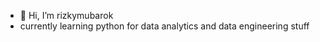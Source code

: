 - 👋 Hi, I’m rizkymubarok
- currently learning python for data analytics and data engineering stuff

<!---
gitbarok/gitbarok is a ✨ special ✨ repository because its `README.md` (this file) appears on your GitHub profile.
You can click the Preview link to take a look at your changes.
--->
